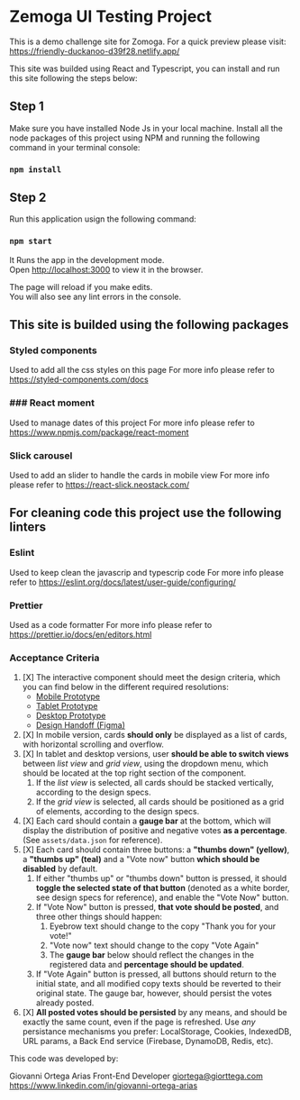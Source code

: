 # Zemoga UI Testing Project

This is a demo challenge site for Zomoga. 
For a quick preview please visit: https://friendly-duckanoo-d39f28.netlify.app/

This site was builded using React and Typescript, you can install and run this site following the steps below:

## Step 1

Make sure you have installed Node Js in your local machine.
Install all the node packages of this project using NPM and running the following command in your terminal console:
### `npm install`

## Step 2

Run this application usign the following command: 
### `npm start`

It Runs the app in the development mode.\
Open [http://localhost:3000](http://localhost:3000) to view it in the browser.

The page will reload if you make edits.\
You will also see any lint errors in the console.


## This site is builded using the following packages

### Styled components

Used to add all the css styles on this page 
For more info please refer to https://styled-components.com/docs

### ### React moment

Used to manage dates of this project 
For more info please refer to https://www.npmjs.com/package/react-moment 

### Slick carousel

Used to add an slider to handle the cards in mobile view
For more info please refer to https://react-slick.neostack.com/

## For cleaning code this project use the following linters

### Eslint

Used to keep clean the javascrip and typescrip code
For more info please refer to https://eslint.org/docs/latest/user-guide/configuring/

### Prettier

Used as a code formatter
For more info please refer to https://prettier.io/docs/en/editors.html

### Acceptance Criteria

1. [X] The interactive component should meet the design criteria, which you can find below in the different required resolutions:
   - [Mobile Prototype](https://www.figma.com/proto/NlQ6PjfanVO2YyuDUaohjx/Rule-of-Thumb---FED-Challenge?node-id=6%3A43&scaling=min-zoom)
   - [Tablet Prototype](https://www.figma.com/proto/NlQ6PjfanVO2YyuDUaohjx/Rule-of-Thumb---FED-Challenge?node-id=84%3A1033&scaling=min-zoom)
   - [Desktop Prototype](https://www.figma.com/proto/NlQ6PjfanVO2YyuDUaohjx/Rule-of-Thumb---FED-Challenge?node-id=84%3A2401&scaling=min-zoom)
   - [Design Handoff (Figma)](https://www.figma.com/file/NlQ6PjfanVO2YyuDUaohjx/Rule-of-Thumb---FED-Challenge)
2. [X] In mobile version, cards **should only** be displayed as a list of cards, with horizontal scrolling and overflow.
3. [X] In tablet and desktop versions, user **should be able to switch views** between _list view_ and _grid view_, using the dropdown menu, which should be located at the top right section of the component.
   1. If the _list view_ is selected, all cards should be stacked vertically, according to the design specs.
   2. If the _grid view_ is selected, all cards should be positioned as a grid of elements, according to the design specs.
4. [X] Each card should contain a **gauge bar** at the bottom, which will display the distribution of positive and negative votes **as a percentage**. (See `assets/data.json` for reference).
5. [X] Each card should contain three buttons: a **"thumbs down" (yellow)**, a **"thumbs up" (teal)** and a "Vote now" button **which should be disabled** by default.
   1. If either "thumbs up" or "thumbs down" button is pressed, it should **toggle the selected state of that button** (denoted as a white border, see design specs for reference), and enable the "Vote Now" button.
   2. If "Vote Now" button is pressed, **that vote should be posted**, and three other things should happen:
      1. Eyebrow text should change to the copy "Thank you for your vote!"
      2. "Vote now" text should change to the copy "Vote Again"
      3. The **gauge bar** below should reflect the changes in the registered data and **percentage should be updated**.
   3. If "Vote Again" button is pressed, all buttons should return to the initial state, and all modified copy texts should be reverted to their original state. The gauge bar, however, should persist the votes already posted.
6. [X] **All posted votes should be persisted** by any means, and should be exactly the same count, even if the page is refreshed. Use _any_ persistance mechanisms you prefer: LocalStorage, Cookies, IndexedDB, URL params, a Back End service (Firebase, DynamoDB, Redis, etc).

This code was developed by:
 
Giovanni Ortega Arias
Front-End Developer
giortega@giorttega.com
https://www.linkedin.com/in/giovanni-ortega-arias